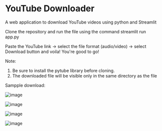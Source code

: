 # YouTube Downloader
A web application to download YouTube videos using python and Streamlit

Clone the repository and run the file using the command streamlit run app.py

Paste the YouTube link -> select the file format (audio/video) -> select Download button and voila! You're good to go!

Note:
1.  Be sure to install the pytube library before cloning.
2.  The downloaded file will be visible only in the same directory as the file

Sampple download:

![image](https://user-images.githubusercontent.com/79418351/227019347-dc094a63-e0e4-4d4e-b17a-640d987fab0d.png)

![image](https://user-images.githubusercontent.com/79418351/227019611-8eac4c6f-e6e9-4b6f-9a4f-0b35f8732519.png)

![image](https://user-images.githubusercontent.com/79418351/227019680-b45ddbff-1e2d-489b-84e4-3155c1a62540.png)

![image](https://user-images.githubusercontent.com/79418351/227019812-f3a5d193-c468-4917-8756-9847b54f8ae6.png)
